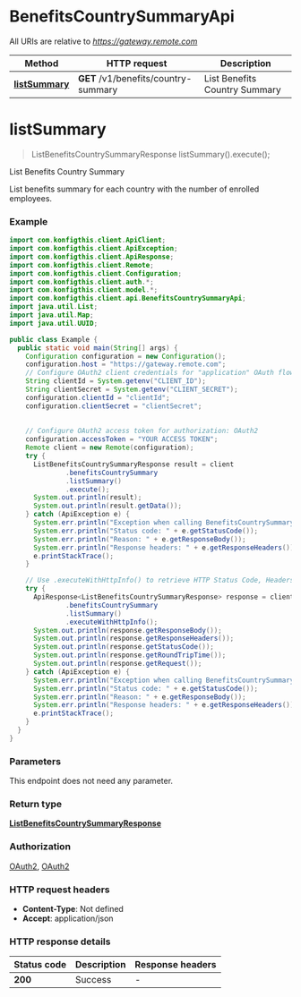 # BenefitsCountrySummaryApi

All URIs are relative to *https://gateway.remote.com*

| Method | HTTP request | Description |
|------------- | ------------- | -------------|
| [**listSummary**](BenefitsCountrySummaryApi.md#listSummary) | **GET** /v1/benefits/country-summary | List Benefits Country Summary |


<a name="listSummary"></a>
# **listSummary**
> ListBenefitsCountrySummaryResponse listSummary().execute();

List Benefits Country Summary

List benefits summary for each country with the number of enrolled employees. 

### Example
```java
import com.konfigthis.client.ApiClient;
import com.konfigthis.client.ApiException;
import com.konfigthis.client.ApiResponse;
import com.konfigthis.client.Remote;
import com.konfigthis.client.Configuration;
import com.konfigthis.client.auth.*;
import com.konfigthis.client.model.*;
import com.konfigthis.client.api.BenefitsCountrySummaryApi;
import java.util.List;
import java.util.Map;
import java.util.UUID;

public class Example {
  public static void main(String[] args) {
    Configuration configuration = new Configuration();
    configuration.host = "https://gateway.remote.com";
    // Configure OAuth2 client credentials for "application" OAuth flow
    String clientId = System.getenv("CLIENT_ID");
    String clientSecret = System.getenv("CLIENT_SECRET");
    configuration.clientId = "clientId";
    configuration.clientSecret = "clientSecret";
    
    
    // Configure OAuth2 access token for authorization: OAuth2
    configuration.accessToken = "YOUR ACCESS TOKEN";
    Remote client = new Remote(configuration);
    try {
      ListBenefitsCountrySummaryResponse result = client
              .benefitsCountrySummary
              .listSummary()
              .execute();
      System.out.println(result);
      System.out.println(result.getData());
    } catch (ApiException e) {
      System.err.println("Exception when calling BenefitsCountrySummaryApi#listSummary");
      System.err.println("Status code: " + e.getStatusCode());
      System.err.println("Reason: " + e.getResponseBody());
      System.err.println("Response headers: " + e.getResponseHeaders());
      e.printStackTrace();
    }

    // Use .executeWithHttpInfo() to retrieve HTTP Status Code, Headers and Request
    try {
      ApiResponse<ListBenefitsCountrySummaryResponse> response = client
              .benefitsCountrySummary
              .listSummary()
              .executeWithHttpInfo();
      System.out.println(response.getResponseBody());
      System.out.println(response.getResponseHeaders());
      System.out.println(response.getStatusCode());
      System.out.println(response.getRoundTripTime());
      System.out.println(response.getRequest());
    } catch (ApiException e) {
      System.err.println("Exception when calling BenefitsCountrySummaryApi#listSummary");
      System.err.println("Status code: " + e.getStatusCode());
      System.err.println("Reason: " + e.getResponseBody());
      System.err.println("Response headers: " + e.getResponseHeaders());
      e.printStackTrace();
    }
  }
}

```

### Parameters
This endpoint does not need any parameter.

### Return type

[**ListBenefitsCountrySummaryResponse**](ListBenefitsCountrySummaryResponse.md)

### Authorization

[OAuth2](../README.md#OAuth2), [OAuth2](../README.md#OAuth2)

### HTTP request headers

 - **Content-Type**: Not defined
 - **Accept**: application/json

### HTTP response details
| Status code | Description | Response headers |
|-------------|-------------|------------------|
| **200** | Success |  -  |

